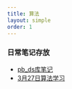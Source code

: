 ```yaml
---
title: 算法
layout: simple
order: 1
---
```


### 日常笔记存放


- [pb_ds库笔记](/blog/GNUC++STL中的pb_ds库.md)
- [3月27日算法学习](/blog/3月27日算法学习.md)
